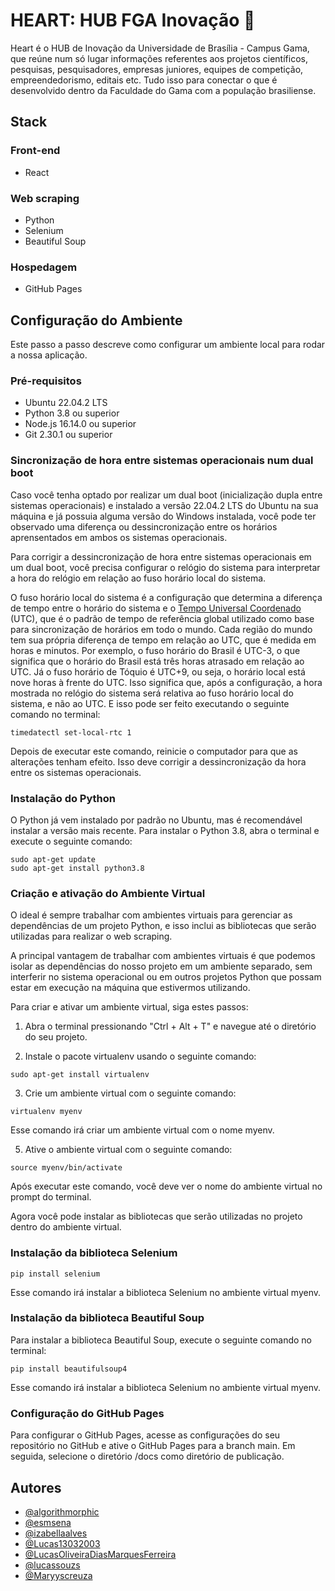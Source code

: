 
# HEART: HUB FGA Inovação :purple_heart:


Heart é o HUB de Inovação da Universidade de Brasília - Campus Gama, que reúne num só lugar informações referentes aos projetos científicos, pesquisas, pesquisadores, empresas juniores, equipes de competição, empreendedorismo, editais etc. Tudo isso para conectar o que é desenvolvido dentro da Faculdade do Gama com a população brasiliense.



## Stack 

### Front-end

- React

### Web scraping

- Python
- Selenium
- Beautiful Soup

### Hospedagem

- GitHub Pages



## Configuração do Ambiente

Este passo a passo descreve como configurar um ambiente local para rodar a nossa aplicação.

### Pré-requisitos

- Ubuntu 22.04.2 LTS
- Python 3.8 ou superior
- Node.js 16.14.0 ou superior
- Git 2.30.1 ou superior

### Sincronização de hora entre sistemas operacionais num dual boot

Caso você tenha optado por realizar um dual boot (inicialização dupla entre sistemas operacionais) e instalado a versão 22.04.2 LTS do Ubuntu na sua máquina e já possuia alguma versão do Windows instalada, você pode ter observado uma diferença ou dessincronização entre os horários aprensentados em ambos os sistemas operacionais.

Para corrigir a dessincronização de hora entre sistemas operacionais em um dual boot, você precisa configurar o relógio do sistema para interpretar a hora do relógio em relação ao fuso horário local do sistema. 

O fuso horário local do sistema é a configuração que determina a diferença de tempo entre o horário do sistema e o [Tempo Universal Coordenado](https://pt.wikipedia.org/wiki/Tempo_Universal_Coordenado) (UTC), que é o padrão de tempo de referência global utilizado como base para sincronização de horários em todo o mundo. Cada região do mundo tem sua própria diferença de tempo em relação ao UTC, que é medida em horas e minutos. Por exemplo, o fuso horário do Brasil é UTC-3, o que significa que o horário do Brasil está três horas atrasado em relação ao UTC. Já o fuso horário de Tóquio é UTC+9, ou seja, o horário local está nove horas à frente do UTC. Isso significa que, após a configuração, a hora mostrada no relógio do sistema será relativa ao fuso horário local do sistema, e não ao UTC. E isso pode ser feito executando o seguinte comando no terminal:

```
timedatectl set-local-rtc 1
```

Depois de executar este comando, reinicie o computador para que as alterações tenham efeito. Isso deve corrigir a dessincronização da hora entre os sistemas operacionais.

### Instalação do Python

O Python já vem instalado por padrão no Ubuntu, mas é recomendável instalar a versão mais recente. Para instalar o Python 3.8, abra o terminal e execute o seguinte comando:
```
sudo apt-get update
sudo apt-get install python3.8
```

### Criação e ativação do Ambiente Virtual

O ideal é sempre trabalhar com ambientes virtuais para gerenciar as dependências de um projeto Python, e isso inclui as bibliotecas que serão utilizadas para realizar o web scraping. 

A principal vantagem de trabalhar com ambientes virtuais é que podemos isolar as dependências do nosso projeto em um ambiente separado, sem interferir no sistema operacional ou em outros projetos Python que possam estar em execução na máquina que estivermos utilizando.

Para criar e ativar um ambiente virtual, siga estes passos:

1. Abra o terminal pressionando "Ctrl + Alt + T" e navegue até o diretório do seu projeto.

2. Instale o pacote virtualenv usando o seguinte comando:

```
sudo apt-get install virtualenv
```

3. Crie um ambiente virtual com o seguinte comando:

```
virtualenv myenv
```

Esse comando irá criar um ambiente virtual com o nome myenv.

5. Ative o ambiente virtual com o seguinte comando:

```
source myenv/bin/activate
```

Após executar este comando, você deve ver o nome do ambiente virtual no prompt do terminal.

Agora você pode instalar as bibliotecas que serão utilizadas no projeto dentro do ambiente virtual.

### Instalação da biblioteca Selenium

```
pip install selenium
```

Esse comando irá instalar a biblioteca Selenium no ambiente virtual myenv.


### Instalação da biblioteca Beautiful Soup

Para instalar a biblioteca Beautiful Soup, execute o seguinte comando no terminal:

```
pip install beautifulsoup4
```

Esse comando irá instalar a biblioteca Selenium no ambiente virtual myenv.

### Configuração do GitHub Pages

Para configurar o GitHub Pages, acesse as configurações do seu repositório no GitHub e ative o GitHub Pages para a branch main. Em seguida, selecione o diretório /docs como diretório de publicação.



## Autores

- [@algorithmorphic](https://github.com/algorithmorphic)
- [@esmsena](https://github.com/esmsena)
- [@izabellaalves](https://github.com/izabellaalves)
- [@Lucas13032003](https://github.com/Lucas13032003)
- [@LucasOliveiraDiasMarquesFerreira](https://github.com/LucasOliveiraDiasMarquesFerreira)
- [@lucassouzs](https://github.com/lucassouzs)
- [@Maryyscreuza](https://github.com/Maryyscreuza)


